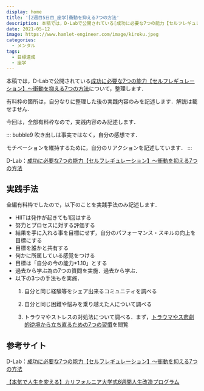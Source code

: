 ```yaml
---
display: home
title: '[2週目5日目_座学]衝動を抑える7つの方法'
description: 本稿では，D-Labで公開されている[成功に必要な7つの能力【セルフレギュレーション】〜衝動を抑える7つの方法](https://daigovideolab.jp/play/1579708143)について，整理します．
date: 2021-05-12
image: https://www.hamlet-engineer.com/image/kiroku.jpeg
categories: 
  - メンタル
tags:
  - 目標達成
  - 座学
---
```


本稿では，D-Labで公開されている[成功に必要な7つの能力【セルフレギュレーション】〜衝動を抑える7つの方法](https://daigovideolab.jp/play/1579708143)について，整理します．

<!-- more -->

有料枠の箇所は，自分なりに整理した後の実践内容のみを記述します．解説は載せません．

今回は，全部有料枠なので，実践内容のみ記述します．

::: bubble9
吹き出しは事実ではなく，自分の感想です．

モチベーションを維持するために，自分のリアクションを記述しています．
:::

<!-- <span style="background-color: #ffff99;"></span> -->
<!-- <span style="color: #ff0000;"></span> -->

D-Lab：[成功に必要な7つの能力【セルフレギュレーション】〜衝動を抑える7つの方法](https://daigovideolab.jp/play/1579708143)


## 実践手法
全編有料枠でしたので，以下のことを実践手法のみ記述します．
- HIITは発作が起きても1回はする
- 努力とプロセスに対する評価する
- 結果を手に入れる事を目標にせず，自分のパフォーマンス・スキルの向上を目標にする
- 目標を誰かと共有する
- 何かに所属している感覚をつける
- 目標は「自分の今の能力*1.10」とする
- 過去から学ぶ為の7つの質問を実施．過去から学ぶ．
- 以下の3つの手法もを実施．
  1. 自分と同じ経験等をシェア出来るコミュニティを調べる

  2. 自分と同じ困難や悩みを乗り越えた人について調べる

  3. トラウマやストレスの対処法について調べる．まず，[トラウマやス悲劇的逆境から立ち直るための7つの習慣](https://www.youtube.com/watch?v=zxdIJ63dhdQ)を閲覧

## 参考サイト
D-Lab：[成功に必要な7つの能力【セルフレギュレーション】〜衝動を抑える7つの方法](https://daigovideolab.jp/play/1579708143)

[【本気で人生を変える】カリフォルニア大学式6週間人生改造プログラム](https://daigoblog.jp/pushing-thelimits/)